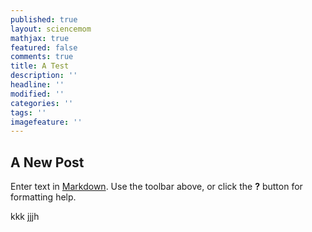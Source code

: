 ```yaml
---
published: true
layout: sciencemom
mathjax: true
featured: false
comments: true
title: A Test
description: ''
headline: ''
modified: ''
categories: ''
tags: ''
imagefeature: ''
---
```

## A New Post

Enter text in [Markdown](http://daringfireball.net/projects/markdown/). Use the toolbar above, or click the **?** button for formatting help.

kkk jjjh